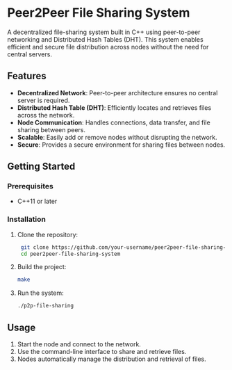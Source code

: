 # Peer2Peer File Sharing System

A decentralized file-sharing system built in C++ using peer-to-peer networking and Distributed Hash Tables (DHT). This system enables efficient and secure file distribution across nodes without the need for central servers.

## Features

- **Decentralized Network**: Peer-to-peer architecture ensures no central server is required.
- **Distributed Hash Table (DHT)**: Efficiently locates and retrieves files across the network.
- **Node Communication**: Handles connections, data transfer, and file sharing between peers.
- **Scalable**: Easily add or remove nodes without disrupting the network.
- **Secure**: Provides a secure environment for sharing files between nodes.

## Getting Started

### Prerequisites

- C++11 or later

### Installation

1. Clone the repository:

   ```bash
    git clone https://github.com/your-username/peer2peer-file-sharing-system.git
    cd peer2peer-file-sharing-system
    ```

2. Build the project:

    ```bash
    make
    ```

3. Run the system:

    ```bash
    ./p2p-file-sharing
    ```

## Usage

1. Start the node and connect to the network.
2. Use the command-line interface to share and retrieve files.
3. Nodes automatically manage the distribution and retrieval of files.
